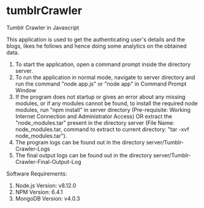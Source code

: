 # tumblrCrawler
Tumblr Crawler in Javascript

This application is used to get the authenticating user's details and the blogs, likes he follows and hence doing some analytics on the obtained data.

1. To start the application, open a command prompt inside the directory server.
2. To run the application in normal mode, navigate to server directory and run the command "node app.js" or "node app" in Command Prompt Window
3. If the program does not startup or gives an error about any missing modules, or if any modules cannot be found, to install the required node modules, run "npm install" in server directory (Pre-requisite: Working Internet Connection and Administrator Access) OR extract the "node_modules.tar" present in the directory server (File Name: node_modules.tar, command to extract to current directory: "tar -xvf node_modules.tar"). 
4. The program logs can be found out in the directory server/Tumblr-Crawler-Logs
5. The final output logs can be found out in the directory server/Tumblr-Crawler-Final-Output-Log

Software Requirements:
1. Node.js Version: v8.12.0
2. NPM Version: 6.4.1
3. MongoDB Version: v4.0.3